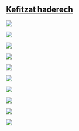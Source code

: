 
## [Kefitzat haderech](https://en.wikipedia.org/wiki/Kefitzat_haderech)



![](images/genomic_prediction_height_corr.jpg)


![](images/pgs_dist_generations.png)

![](images/freq_vs_weight_before_after.png)

![](images/population_size_generations.png)

![](images/male_female_meioses.png)

![](images/meioses_events.png)

![](images/pmf_n_embryos.png)

![](images/embryo_ranks.png)

![](images/embryo_dists.png)

![](images/freq_vs_weight.png)




